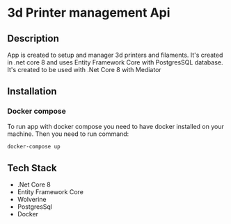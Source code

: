 ﻿# 3d Printer management Api
## Description

App is created to setup and manager 3d printers and filaments. 
It's created in .net core 8 and uses Entity Framework Core with PostgresSQL database. 
It's created to be used with .Net Core 8 with Mediator

## Installation
### Docker compose
To run app with docker compose you need to have docker installed on your machine. 
Then you need to run command:
```bash
docker-compose up
```

## Tech Stack
- .Net Core 8
- Entity Framework Core
- Wolverine
- PostgresSql
- Docker